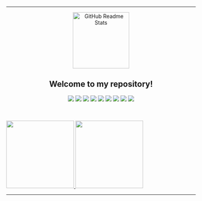 ----------------------------------------------------------------------------

<p align="center">
 <img width="150px" src="https://user-images.githubusercontent.com/77863834/130308932-251ca9eb-bccf-4297-9b06-b4c8e64edb88.png" align="center" alt="GitHub Readme Stats" />
 <h2 align="center">Welcome to my repository!</h2>
</p>

<p align="center">

 <img src="https://img.shields.io/badge/Node.js-339933?style=for-the-badge&logo=nodedotjs&logoColor=white" />

 <img src="https://img.shields.io/badge/TypeScript-007ACC?style=for-the-badge&logo=typescript&logoColor=white" />

 <img src="https://img.shields.io/badge/JavaScript-F7DF1E?style=for-the-badge&logo=javascript&logoColor=black" />

 <img src="https://img.shields.io/badge/CSS-239120?&style=for-the-badge&logo=css3&logoColor=white" />

 <img src="https://img.shields.io/badge/HTML5-E34F26?style=for-the-badge&logo=html5&logoColor=white" />

 <img src="https://img.shields.io/badge/MySQL-00000F?style=for-the-badge&logo=mysql&logoColor=white" />

 <img src="https://img.shields.io/badge/PHP-777BB4?style=for-the-badge&logo=php&logoColor=white" />

 <img src="https://img.shields.io/badge/Java-ED8B00?style=for-the-badge&logo=java&logoColor=white" />

 <img src="https://img.shields.io/badge/C-00599C?style=for-the-badge&logo=c&logoColor=white" />
 
 </p>



</br>
</br>

<a href="https://github.com/ArthurEnrique15">
  <img height="180em" src="https://github-readme-stats.vercel.app/api?username=ArthurEnrique15&theme=radical&show_icons=true" />
</a>

<a href="https://github.com/ArthurEnrique15">
   <img height="180em" src="https://github-readme-stats.vercel.app/api/top-langs/?username=ArthurEnrique15&theme=radical&show_icons=true&layout=compact" />
</a>



----------------------------------------------------------------------------------
